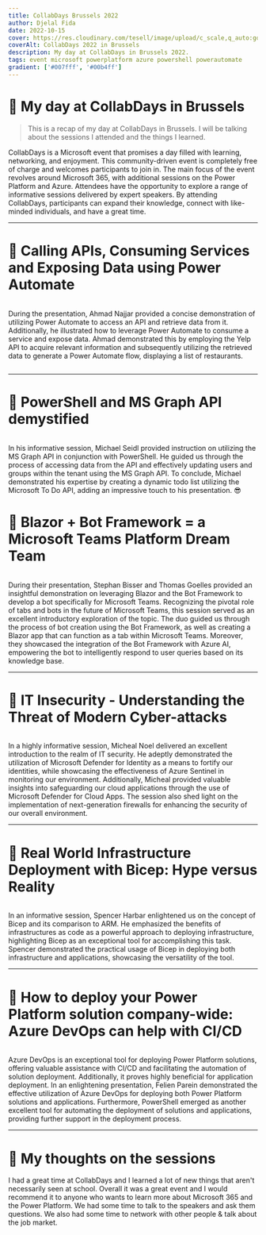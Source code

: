```yaml
---
title: CollabDays Brussels 2022
author: Djelal Fida
date: 2022-10-15
cover: https://res.cloudinary.com/tesell/image/upload/c_scale,q_auto:good,w_1270/v1672451771/blog/FfFr0guXEAAiHEM_gndeqy.webp
coverAlt: CollabDays 2022 in Brussels
description: My day at CollabDays in Brussels 2022.
tags: event microsoft powerplatform azure powershell powerautomate
gradient: ['#007fff', '#00b4ff']
---
```


<script>
    import Image from '$lib/components/Image.svelte';
</script>

# 🚀 My day at CollabDays in Brussels

> This is a recap of my day at CollabDays in Brussels. I will be talking about the sessions I attended and the things I learned.

CollabDays is a Microsoft event that promises a day filled with learning, networking, and enjoyment. This community-driven event is completely free of charge and welcomes participants to join in. The main focus of the event revolves around Microsoft 365, with additional sessions on the Power Platform and Azure. Attendees have the opportunity to explore a range of informative sessions delivered by expert speakers. By attending CollabDays, participants can expand their knowledge, connect with like-minded individuals, and have a great time.

<hr />

# 📝 Calling APIs, Consuming Services and Exposing Data using Power Automate

<Image imgUrl="https://pbs.twimg.com/media/FfIQ6h8XoAEUhvJ?format=jpg&name=large" altText="Ahmad Najjar giving us a quick demo" size="small" />

During the presentation, Ahmad Najjar provided a concise demonstration of utilizing Power Automate to access an API and retrieve data from it. Additionally, he illustrated how to leverage Power Automate to consume a service and expose data. Ahmad demonstrated this by employing the Yelp API to acquire relevant information and subsequently utilizing the retrieved data to generate a Power Automate flow, displaying a list of restaurants.

<Image imgUrl="https://media.discordapp.net/attachments/629332173702430730/1030753308211675206/IMG_1861.jpg?width=1624&height=1218" altText="The PowerPlatform ecosystem explained" size="small" />

<hr />

# 📝 PowerShell and MS Graph API demystified

<Image imgUrl="https://media.discordapp.net/attachments/1027665764439838734/1030899882149564426/20221015_104626.jpg?width=914&height=1219" altText="Michael Seidl teaching us about MS Graph API" size="small" />

In his informative session, Michael Seidl provided instruction on utilizing the MS Graph API in conjunction with PowerShell. He guided us through the process of accessing data from the API and effectively updating users and groups within the tenant using the MS Graph API. To conclude, Michael demonstrated his expertise by creating a dynamic todo list utilizing the Microsoft To Do API, adding an impressive touch to his presentation. 😎

# 📝 Blazor + Bot Framework = a Microsoft Teams Platform Dream Team

<Image imgUrl="https://pbs.twimg.com/media/FfGiwbCXkAIvxvZ?format=jpg&name=large" altText="Stephan Bisser and Thomas Goelles aka the bot specialists" size="large" />

During their presentation, Stephan Bisser and Thomas Goelles provided an insightful demonstration on leveraging Blazor and the Bot Framework to develop a bot specifically for Microsoft Teams. Recognizing the pivotal role of tabs and bots in the future of Microsoft Teams, this session served as an excellent introductory exploration of the topic. The duo guided us through the process of bot creation using the Bot Framework, as well as creating a Blazor app that can function as a tab within Microsoft Teams. Moreover, they showcased the integration of the Bot Framework with Azure AI, empowering the bot to intelligently respond to user queries based on its knowledge base.

<hr />

# 📝 IT Insecurity - Understanding the Threat of Modern Cyber-attacks

<Image imgUrl="https://pbs.twimg.com/media/FfG_pCNXgAE_ump?format=jpg&name=large" altText="Michael Noel teaching us about modern techniques" size="large" />

In a highly informative session, Micheal Noel delivered an excellent introduction to the realm of IT security. He adeptly demonstrated the utilization of Microsoft Defender for Identity as a means to fortify our identities, while showcasing the effectiveness of Azure Sentinel in monitoring our environment. Additionally, Micheal provided valuable insights into safeguarding our cloud applications through the use of Microsoft Defender for Cloud Apps. The session also shed light on the implementation of next-generation firewalls for enhancing the security of our overall environment.

<hr />

# 📝 Real World Infrastructure Deployment with Bicep: Hype versus Reality

<Image imgUrl="https://pbs.twimg.com/media/FcS4E_KXoAEt1Q1?format=jpg&name=large" altText="Spencer Harbar giving us a lecture about Bicep and how it compares to ARM" size="medium" />

In an informative session, Spencer Harbar enlightened us on the concept of Bicep and its comparison to ARM. He emphasized the benefits of infrastructures as code as a powerful approach to deploying infrastructure, highlighting Bicep as an exceptional tool for accomplishing this task. Spencer demonstrated the practical usage of Bicep in deploying both infrastructure and applications, showcasing the versatility of the tool.

<hr />

# 📝 How to deploy your Power Platform solution company-wide: Azure DevOps can help with CI/CD

<Image imgUrl="https://pbs.twimg.com/media/FfHfcQ0WIAE7MKZ?format=jpg&name=large" altText="Feline Parein
giving us a lecture about Azure DevOps and how it can help us with CI/CD" size="medium" />

Azure DevOps is an exceptional tool for deploying Power Platform solutions, offering valuable assistance with CI/CD and facilitating the automation of solution deployment. Additionally, it proves highly beneficial for application deployment. In an enlightening presentation, Felien Parein demonstrated the effective utilization of Azure DevOps for deploying both Power Platform solutions and applications. Furthermore, PowerShell emerged as another excellent tool for automating the deployment of solutions and applications, providing further support in the deployment process.

<hr />

# 🤔 My thoughts on the sessions

I had a great time at CollabDays and I learned a lot of new things that aren't necessarily seen at school. Overall it was a great event and I would recommend it to anyone who wants to learn more about Microsoft 365 and the Power Platform. We had some time to talk to the speakers and ask them questions. We also had some time to network with other people & talk about the job market.
